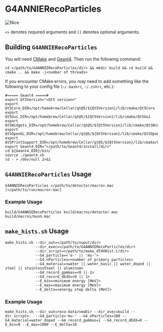 # G4ANNIERecoParticles

![Nice](https://github.com/Noah-Everett/G4VtxRecoParticles/blob/main/plots/G4ANNIERecoParticles_mu_100_300MeV_EvsT.png)

`<>` denotes required arguments and `[]` denotes optional arguments.

## Building `G4ANNIERecoParticles`
You will need [CMake](https://cmake.org/) and [Geant4](https://geant4.web.cern.ch). Then run the following command:
```
cd </path/to/G4ANNIERecoParticles/dir> && mkdir build && cd build && cmake .. && make -j<number of threads>
```

If you encounter CMake errors, you may need to add something like the following to your config file (`~/.bashrc`, `~/.zshrc`, etc.):
```
#===== Geant4 =====#
export Qt5Version="<Qt5 version>"
export Qt5Core_DIR=/opt/homebrew/Cellar/qt@5/${Qt5Version}/lib/cmake/Qt5Core
export Qt5Gui_DIR=/opt/homebrew/Cellar/qt@5/${Qt5Version}/lib/cmake/Qt5Gui
export Qt5Widgets_DIR=/opt/homebrew/Cellar/qt@5/${Qt5Version}/lib/cmake/Qt5Widgets
export Qt5OpenGL_DIR=/opt/homebrew/Cellar/qt@5/${Qt5Version}/lib/cmake/Qt5OpenGL
export Qt5PrintSupport_DIR=/opt/homebrew/Cellar/qt@5/${Qt5Version}/lib/cmake/Qt5PrintSupport
export Geant4_DIR="</path/to/Geant4/install/dir>"
cd ${Geant4_DIR}/bin/
source ./geant4.sh
cd - > /dev/null 2>&1
```

## `G4ANNIERecoParticles` Usage
```
G4ANNIERecoParticles </path/to/detector/macro>.mac [</path/to/run/macro>.mac]
```
### Example Usage
```
build/G4ANNIERecoParticles build/macros/detector.mac build/macros/muon.mac
```

## `make_hists.sh` Usage
```
make_hists.sh --dir_out=</path/to/ouput/dir>
              --dir_exec=</path/to/G4ANNIERecoParticles/dir> 
              --dir_script=</path/to/make_dTdXHist.C/dir> 
              --G4_particle=<'e-' || 'mu-'> 
              --G4_nParticles=<number of primary particles> 
              --G4_material=<water || water_basic || water_doped || steel || stainlessSteel || aluminum> 
              --G4_record_gammas=<0 || 1> 
              --G4_record_dEdX=<0 || 1> 
              --E_min=<minimum energy [MeV]> 
              --E_max=<maximum energy [MeV]> 
              --E_delta=<energy step delta [MeV]>
```
### Example Usage
```
make_hists.sh --dir_out=reco-data/newDir --dir_exec=build --dir_script=.  --G4_particle='mu-' --G4_nParticles=100 --G4_material=water_doped --G4_record_gammas=1 --G4_record_dEdX=0 --E_min=0 --E_max=1000 --E_delta=10
```
